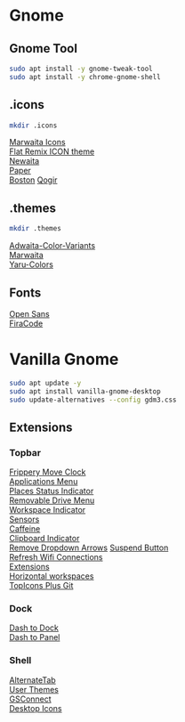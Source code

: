 # Gnome

## Gnome Tool
```BASH
sudo apt install -y gnome-tweak-tool
sudo apt install -y chrome-gnome-shell
```
## .icons
```BASH
mkdir .icons
```
[Marwaita Icons](https://www.gnome-look.org/p/1270110/)  
[Flat Remix ICON theme](https://www.gnome-look.org/p/1012430)  
[Newaita](https://www.gnome-look.org/p/1243493)  
[Paper](https://www.gnome-look.org/p/1099618/)  
[Boston](https://www.gnome-look.org/s/Gnome/p/1012402)
[Qogir](https://www.gnome-look.org/s/Gnome/p/1296407)






## .themes
```BASH
mkdir .themes
```
[Adwaita-Color-Variants](https://www.gnome-look.org/p/1368915/)  
[Marwaita](https://www.gnome-look.org/p/1239855/)  
[Yaru-Colors](https://www.gnome-look.org/p/1299514/)  


## Fonts
[Open Sans](https://fonts.google.com/specimen/Open+Sans)  
[FiraCode](https://github.com/tonsky/FiraCode)  

# Vanilla Gnome
```BASH
sudo apt update -y
sudo apt install vanilla-gnome-desktop
sudo update-alternatives --config gdm3.css
```

## Extensions

### Topbar
[Frippery Move Clock](https://extensions.gnome.org/extension/2/move-clock)  
[Applications Menu](https://extensions.gnome.org/extension/6/applications-menu/)  
[Places Status Indicator](https://extensions.gnome.org/extension/8/places-status-indicator/)  
[Removable Drive Menu](https://extensions.gnome.org/extension/7/removable-drive-menu/)  
[Workspace Indicator](https://extensions.gnome.org/extension/21/workspace-indicator/)  
[Sensors](https://extensions.gnome.org/extension/82/cpu-temperature-indicator/)  
[Caffeine](https://extensions.gnome.org/extension/517/caffeine/)  
[Clipboard Indicator](https://extensions.gnome.org/extension/779/clipboard-indicator/)  
[Remove Dropdown Arrows](https://extensions.gnome.org/extension/800/remove-dropdown-arrows/) 
[Suspend Button](https://extensions.gnome.org/extension/826/suspend-button/)  
[Refresh Wifi Connections ](https://extensions.gnome.org/extension/905/refresh-wifi-connections/)  
[Extensions](https://extensions.gnome.org/extension/1036/extensions/)  
[Horizontal workspaces](https://extensions.gnome.org/extension/2141/horizontal-workspaces/)  
[TopIcons Plus Git](https://extensions.gnome.org/extension/2311/topicons-plus/)  

### Dock
[Dash to Dock](https://extensions.gnome.org/extension/307/dash-to-dock/)  
[Dash to Panel](https://extensions.gnome.org/extension/1160/dash-to-panel/)  

### Shell
[AlternateTab](https://extensions.gnome.org/extension/15/alternatetab/)  
[User Themes](https://extensions.gnome.org/extension/19/user-themes/)  
[GSConnect](https://extensions.gnome.org/extension/1319/gsconnect/)  
[Desktop Icons](https://extensions.gnome.org/extension/1465/desktop-icons/)  
